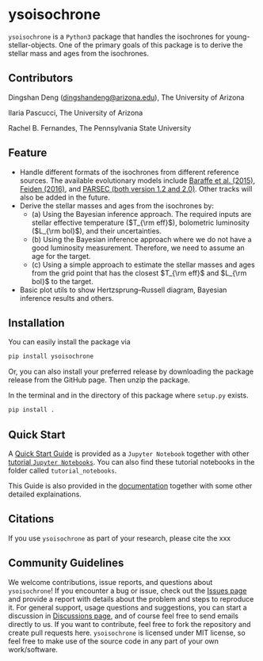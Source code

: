 # ysoisochrone

`ysoisochrone` is a `Python3` package that handles the isochrones for young-stellar-objects. One of the primary goals of this package is to derive the stellar mass and ages from the isochrones.

## Contributors

Dingshan Deng (dingshandeng@arizona.edu), The University of Arizona

Ilaria Pascucci, The University of Arizona

Rachel B. Fernandes, The Pennsylvania State University

## Feature 

- Handle different formats of the isochrones from different reference sources. The available evolutionary models include [Baraffe et al. (2015)](https://ui.adsabs.harvard.edu/abs/2015A%26A...577A..42B/abstract), [Feiden (2016)](https://ui.adsabs.harvard.edu/abs/2016A%26A...593A..99F/abstract), and [PARSEC (both version 1.2 and 2.0)](http://stev.oapd.inaf.it/PARSEC/index.html). Other tracks will also be added in the future.
- Derive the stellar masses and ages from the isochrones by:
	- (a) Using the Bayesian inference approach. The required inputs are stellar effective temperature ($T_{\rm eff}$), bolometric luminosity ($L_{\rm bol}$), and their uncertainties.
	- (b) Using the Bayesian inference approach where we do not have a good luminosity measurement. Therefore, we need to assume an age for the target.
	- (c) Using a simple approach to estimate the stellar masses and ages from the grid point that has the closest $T_{\rm eff}$ and $L_{\rm bol}$ to the target.
- Basic plot utils to show Hertzsprung–Russell diagram, Bayesian inference results and others.

## Installation

You can easily install the package via

```bash
pip install ysoisochrone
```

Or, you can also install your preferred release by downloading the package release from the GitHub page. Then unzip the package.

In the terminal and in the directory of this package where `setup.py` exists.

```bash 
pip install .
```

## Quick Start

A [Quick Start Guide](https://github.com/DingshanDeng/ysoisochrone/blob/main/tutorial_notebooks/tutorial1_quick_start.ipynb) is provided as a `Jupyter Notebook` together with other [tutorial `Jupyter Notebooks`](https://github.com/DingshanDeng/ysoisochrone/tree/main/tutorial_notebooks). You can also find these tutorial notebooks in the folder called `tutorial_notebooks`.

This Guide is also provided in the [documentation](https://ysoisochrone.readthedocs.io/en/latest/index.html) together with some other detailed explainations.

## Citations
If you use `ysoisochrone` as part of your research, please cite the xxx

## Community Guidelines
We welcome contributions, issue reports, and questions about `ysoisochrone`! If you encounter a bug or issue, check out the [Issues page](https://github.com/DingshanDeng/ysoisochrone/issues) and provide a report with details about the problem and steps to reproduce it. For general support, usage questions and suggestions, you can start a discussion in [Discussions page](https://github.com/DingshanDeng/ysoisochrone/discussions), and of course feel free to send emails directly to us. If you want to contribute, feel free to fork the repository and create pull requests here. `ysoisochrone` is licensed under MIT license, so feel free to make use of the source code in any part of your own work/software.